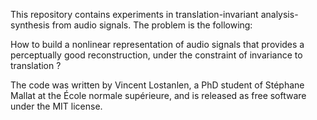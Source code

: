 This repository contains experiments in translation-invariant analysis-synthesis from audio signals.
The problem is the following:

How to build a nonlinear representation of audio signals that provides a perceptually good reconstruction, under the constraint of invariance to translation ?


The code was written by Vincent Lostanlen, a PhD student of Stéphane
Mallat at the École normale supérieure, and is released as free software
under the MIT license.
